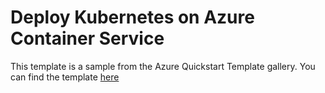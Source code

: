 # Deploy Kubernetes on Azure Container Service

This template is a sample from the Azure Quickstart Template gallery. You can find the template [here](https://github.com/Azure/azure-quickstart-templates/tree/master/101-acs-kubernetes)